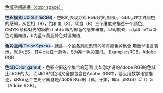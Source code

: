 
[色域空间转换（color space）](https://zhuanlan.zhihu.com/p/559743079)

<mark style="background: #ADCCFFA6;">色彩模式(Colour model)</mark> - 色彩的表现方式
RGB(光的加和), 
HSB(心理学对颜色的感知，从色相（H），饱和度（S），明度（B）三个维度来描述一个颜色), CMYK(颜料对光的吸收) 
Lab(人眼对颜色的感知维度，以明度值，a为绿->红互补色对偏向值，b为蓝->黄互补色对偏向值)

<mark style="background: #ADCCFFA6;">色彩空间(Color Space) </mark>- 就是一个设备所能表现的所有颜色的集合
用数学语言表示，就是cES，其中c为任一颜色，S为某一色彩空间。 Example:sRGB，Adobe RGB

<mark style="background: #ADCCFFA6;">色域(Color gamut)</mark> - 色彩空间这个集合的范围
比如刚才说的Adobe RGB的色域比sRGB的大，而sRGB的色域又全部包含在Adobe RGB中，那么用数学语言描述，sRGB这个色彩空间就是Adobe RGB的（真）子集，即S（sRGB）C（）S（Adobe RGB）。